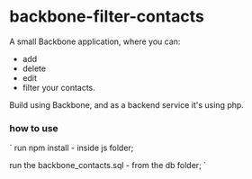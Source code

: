 # backbone-filter-contacts

A small Backbone application, where you can:
- add
- delete
- edit
- filter 
your contacts.

Build using Backbone, and as a backend service it's using php.


### how to use
` 
run npm install - inside js folder;

run the backbone_contacts.sql - from the db folder;
` 
